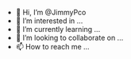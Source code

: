 - 👋 Hi, I’m @JimmyPco
- 👀 I’m interested in ...
- 🌱 I’m currently learning ...
- 💞️ I’m looking to collaborate on ...
- 📫 How to reach me ...

<!---
JimmyPco/JimmyPco is a ✨ special ✨ repository because its `README.md` (this file) appears on your GitHub profile.
You can click the Preview link to take a look at your changes.
--->
